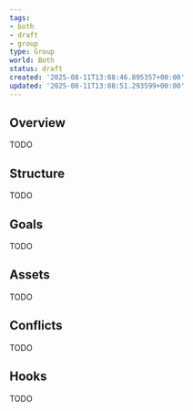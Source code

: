 ```yaml
---
tags:
- both
- draft
- group
type: Group
world: Both
status: draft
created: '2025-08-11T13:08:46.895357+00:00'
updated: '2025-08-11T13:08:51.293599+00:00'
---
```



## Overview

TODO
## Structure

TODO
## Goals

TODO
## Assets

TODO
## Conflicts

TODO
## Hooks

TODO
